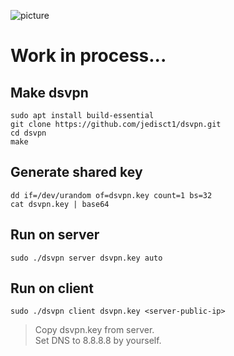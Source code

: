 ![picture](dsvpn-logo.png)

# Work in process...

## Make dsvpn
```
sudo apt install build-essential  
git clone https://github.com/jedisct1/dsvpn.git  
cd dsvpn  
make  
```

## Generate shared key
```
dd if=/dev/urandom of=dsvpn.key count=1 bs=32  
cat dsvpn.key | base64  
```

## Run on server
```
sudo ./dsvpn server dsvpn.key auto  
```

## Run on client
```
sudo ./dsvpn client dsvpn.key <server-public-ip>  
```
> Copy dsvpn.key from server.  
> Set DNS to 8.8.8.8 by yourself.
